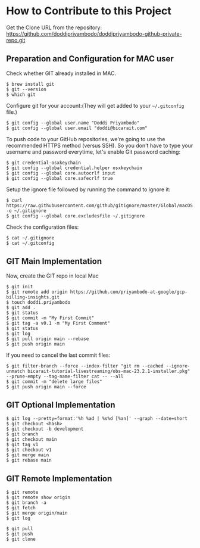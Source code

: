 
# How to Contribute to this Project

Get the Clone URL from the repository: [https://github.com/doddipriyambodo/doddipriyambodo-github-private-repo.git ](https://github.com/priyambodo-at-google/gcp-billing-insights.git)

## Preparation and Configuration for MAC user

Check whether GIT already installed in MAC.
```
$ brew install git
$ git --version
$ which git
```
Configure git for your account:(They will get added to your `~/.gitconfig` file.)
```
$ git config --global user.name "Doddi Priyambodo"
$ git config --global user.email "doddi@bicarait.com"
```
To push code to your GitHub repositories, we're going to use the recommended HTTPS method (versus SSH). So you don't have to type your username and password everytime, let's enable Git password caching:

```
$ git credential-osxkeychain
$ git config --global credential.helper osxkeychain
$ git config --global core.autocrlf input
$ git config --global core.safecrlf true
```

Setup the ignore file followed by running the command to ignore it:
```
$ curl https://raw.githubusercontent.com/github/gitignore/master/Global/macOS.gitignore -o ~/.gitignore
$ git config --global core.excludesfile ~/.gitignore
```

Check the configuration files:
```
$ cat ~/.gitignore
$ cat ~/.gitconfig
```

## GIT Main Implementation

Now, create the GIT repo in local Mac
```
$ git init 
$ git remote add origin https://github.com/priyambodo-at-google/gcp-billing-insights.git
$ touch doddi.priyambodo
$ git add .
$ git status
$ git commit -m "My First Commit"
$ git tag -a v0.1 -m "My First Comment"
$ git status
$ git log 
$ git pull origin main --rebase
$ git push origin main 
```

If you need to cancel the last commit files:
```
$ git filter-branch --force --index-filter "git rm --cached --ignore-unmatch bicarait-tutorial-livestreaming/obs-mac-23.2.1-installer.pkg" --prune-empty --tag-name-filter cat -- --all
$ git commit -m "delete large files"
$ git push origin main --force
```

## GIT Optional Implementation
```
$ git log --pretty=format:'%h %ad | %s%d [%an]' --graph --date=short
$ git checkout <hash>
$ git checkout -b development
$ git branch
$ git checkout main
$ git tag v1
$ git checkout v1
$ git merge main
$ git rebase main
```

## GIT Remote Implementation
```
$ git remote
$ git remote show origin
$ git branch -a
$ git fetch
$ git merge origin/main
$ git log
```
```
$ git pull
$ git push
$ git clone
```


<!--stackedit_data:
eyJoaXN0b3J5IjpbLTM3NTIxNDkzLC0yMDgxNzAxMjgyXX0=
-->
